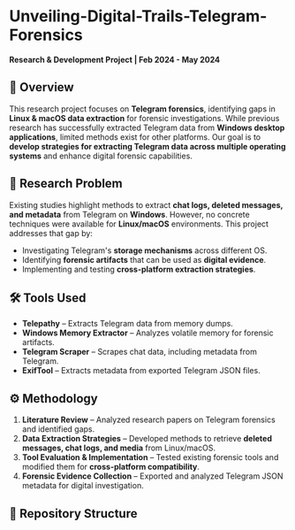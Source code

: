 # Unveiling-Digital-Trails-Telegram-Forensics
**Research & Development Project | Feb 2024 - May 2024**  

## 📌 Overview  
This research project focuses on **Telegram forensics**, identifying gaps in **Linux & macOS data extraction** for forensic investigations. While previous research has successfully extracted Telegram data from **Windows desktop applications**, limited methods exist for other platforms. Our goal is to **develop strategies for extracting Telegram data across multiple operating systems** and enhance digital forensic capabilities.

## 🔬 Research Problem  
Existing studies highlight methods to extract **chat logs, deleted messages, and metadata** from Telegram on **Windows**. However, no concrete techniques were available for **Linux/macOS** environments. This project addresses that gap by:  
- Investigating Telegram's **storage mechanisms** across different OS.  
- Identifying **forensic artifacts** that can be used as **digital evidence**.  
- Implementing and testing **cross-platform extraction strategies**.  

## 🛠 Tools Used  
- **Telepathy** – Extracts Telegram data from memory dumps.  
- **Windows Memory Extractor** – Analyzes volatile memory for forensic artifacts.  
- **Telegram Scraper** – Scrapes chat data, including metadata from Telegram.  
- **ExifTool** – Extracts metadata from exported Telegram JSON files.  

## ⚙️ Methodology  
1. **Literature Review** – Analyzed research papers on Telegram forensics and identified gaps.  
2. **Data Extraction Strategies** – Developed methods to retrieve **deleted messages, chat logs, and media** from Linux/macOS.  
3. **Tool Evaluation & Implementation** – Tested existing forensic tools and modified them for **cross-platform compatibility**.  
4. **Forensic Evidence Collection** – Exported and analyzed Telegram JSON metadata for digital investigation.  

## 📂 Repository Structure  
